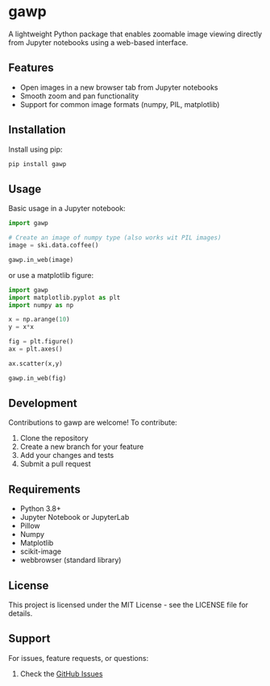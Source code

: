 # gawp

A lightweight Python package that enables zoomable image viewing directly from Jupyter notebooks using a web-based interface.

## Features

- Open images in a new browser tab from Jupyter notebooks
- Smooth zoom and pan functionality
- Support for common image formats (numpy, PIL, matplotlib)

## Installation

Install using pip:

```bash
pip install gawp
```

## Usage

Basic usage in a Jupyter notebook:

```python
import gawp

# Create an image of numpy type (also works wit PIL images)
image = ski.data.coffee()

gawp.in_web(image)
```
or use a matplotlib figure:
```python
import gawp
import matplotlib.pyplot as plt
import numpy as np

x = np.arange(10)
y = x*x

fig = plt.figure()
ax = plt.axes()

ax.scatter(x,y)

gawp.in_web(fig)
```

## Development

Contributions to gawp are welcome! To contribute:

1. Clone the repository
2. Create a new branch for your feature
3. Add your changes and tests
4. Submit a pull request

## Requirements

- Python 3.8+
- Jupyter Notebook or JupyterLab
- Pillow
- Numpy
- Matplotlib
- scikit-image
- webbrowser (standard library)

## License

This project is licensed under the MIT License - see the LICENSE file for details.

## Support

For issues, feature requests, or questions:
1. Check the [GitHub Issues](https://github.com/tenghamn/gawp/issues)

